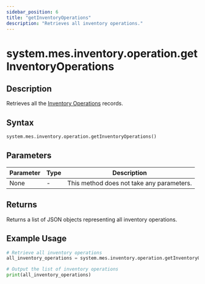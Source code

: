 ```yaml
---
sidebar_position: 6
title: "getInventoryOperations"
description: "Retrieves all inventory operations."
---
```


# system.mes.inventory.operation.getInventoryOperations

## Description

Retrieves all the [Inventory Operations](../../data-model/inventory-model/inventory-operation) records.

## Syntax

```python
system.mes.inventory.operation.getInventoryOperations()
```

## Parameters

| Parameter | Type | Description                               |
| --------- | ---- | ----------------------------------------- |
| None      | -    | This method does not take any parameters. |

## Returns

Returns a list of JSON objects representing all inventory operations.

## Example Usage

```python
# Retrieve all inventory operations
all_inventory_operations = system.mes.inventory.operation.getInventoryOperations()

# Output the list of inventory operations
print(all_inventory_operations)
```
